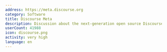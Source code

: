```yaml
---
address: https://meta.discourse.org
category: Software
title: Discourse Meta
description: Discussion about the next-generation open source Discourse forum software
userCount: 41988
icon: discourse.png
activity: very high
language: en
---
```


